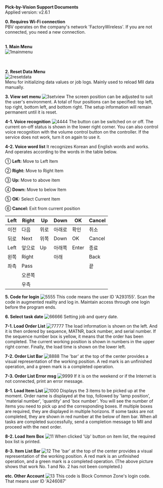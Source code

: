 **Pick-by-Vision Support Documents**<br>
Applied version: v2.6.1<br>

**0. Requires Wi-Fi connection**<br>
PBV operates on the company&#39;s network &#39;FactoryWireless&#39;. If you are not connected, you need a new connection.<br><br>


**1. Main Menu**<br>
![1mainmenu](https://user-images.githubusercontent.com/40781419/54964219-0861a980-4faf-11e9-8903-3967beee9df2.jpg)<br>
<br><br>

**2. Reset Data Menu**<br>
![2resetdata](https://user-images.githubusercontent.com/40781419/54964237-18798900-4faf-11e9-9092-1cacc14deab9.jpg)<br>
Menu for initializing data values or job logs. Mainly used to reload MII data manually.


**3. View set menu**
![3setview](https://user-images.githubusercontent.com/40781419/54964243-1c0d1000-4faf-11e9-8649-76210d27169c.jpg)
The screen position can be adjusted to suit the user&#39;s environment. A total of four positions can be specified: top left, top right, bottom left, and bottom right. The setup information will remain permanent until it is reset.


**4-1. Voice recognition**
![4444](https://user-images.githubusercontent.com/40781419/54964248-216a5a80-4faf-11e9-9635-b437a0f13eda.jpg)
The button can be switched on or off. The current on-off status is shown in the lower right corner. You can also control voice recognition with the volume control button on the controller. If the service does not work, turn it on again to use it.


**4-2. Voice word list**
It recognizes Korean and English words and works. And operates according to the words in the table below.

① **Left:** Move to Left Item

② **Right:** Move to Right Item

③ **Up:** Move to above item

④ **Down:** Move to below Item

⑤ **OK:** Select Current Item

⑥ **Cancel:** Exit from current position


| **Left** | **Right** | **Up** | **Down** | **OK** | **Cancel** |
| --- | --- | --- | --- | --- | --- |
| 이전 | 다음 | 위로 | 아래로 | 확인 | 취소 |
| 뒤로 | Next | 위쪽 | Down | OK | Cancel |
| Left | 앞으로 | Up | 아래쪽 | Enter | 종료 |
| 왼쪽 | Right |   | 아래 |   | Back |
| 좌측 | Pass |   |   |   | 끝 |
|   | 오른쪽 |   |   |   |   |
|   | 우측 |   |   |   |   |

**5. Code for login**
![5555](https://user-images.githubusercontent.com/40781419/54964255-27f8d200-4faf-11e9-8649-6818b24748bc.jpg)
This code means the user ID &#39;A293155&#39;. Scan the code in augmented reality and log in. Maintain access through one login before the program ends.


**6. Select task date**
![66666](https://user-images.githubusercontent.com/40781419/54964264-2c24ef80-4faf-11e9-892f-9d38126f83ea.jpg)
Setting job and query date.


**7-1. Load Order List**
![77777](https://user-images.githubusercontent.com/40781419/54964267-2f1fe000-4faf-11e9-97bd-68444a58f6f6.jpg)
The load information is shown on the left. And it is then ordered by sequence, MATNR, back number, and serial number. If the sequence number box is yellow, it means that the order has been completed.
The current working position is shown in numbers in the upper right corner. Finally, the load time is shown on the lower left.


**7-2. Order List Bar**
![8888](https://user-images.githubusercontent.com/40781419/54964275-32b36700-4faf-11e9-9f05-0ed389a48677.jpg)
The &#39;bar&#39; at the top of the center provides a visual representation of the working position. A red mark is an unfinished operation, and a green mark is a completed operation.


**7-3. Order List Error msg**
![9999](https://user-images.githubusercontent.com/40781419/54964281-36df8480-4faf-11e9-957e-c1c6e822e950.jpg)
If it is on the weekend or if the Internet is not connected, print an error message.


**8-1. Load Item List**
![1000](https://user-images.githubusercontent.com/40781419/54964286-39da7500-4faf-11e9-9ee3-9a3151185abd.jpg)
Displays the 3 items to be picked up at the moment. Order name is displayed at the top, followed by &#39;lamp position&#39;, &#39;material number&#39;, &#39;quantity&#39; and &#39;box number&#39;.
You will see the number of items you need to pick up and the corresponding boxes. If multiple boxes are required, they are displayed in multiple horizons. If some tasks are not completed, they are shown in red number at the below of item bar. When all tasks are completed successfully, send a completion message to MII and proceed with the next order.


**8-2. Load Item Box**
![11](https://user-images.githubusercontent.com/40781419/54964289-3d6dfc00-4faf-11e9-98de-a7aeea82536c.jpg)
When clicked &#39;Up&#39; button on item list, the required box list is printed.


**8-3. Item List Bar**
![12](https://user-images.githubusercontent.com/40781419/54964292-4068ec80-4faf-11e9-95f1-49cd89d56e0f.jpg)
The &#39;bar&#39; at the top of the center provides a visual representation of the working position. A red mark is an unfinished operation, and a green mark is a completed operation.
(The above picture shows that work No. 1 and No. 2 has not been completed.)


**etc. Other Account**
![13](https://user-images.githubusercontent.com/40781419/54964296-4363dd00-4faf-11e9-9a3a-a8e230ffbf70.jpg)
This code is Block Common Zone&#39;s login code. That means user ID &#39;A246087&#39;
